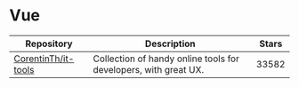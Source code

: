 # Vue

| Repository                                                    | Description                                                     | Stars |
| ------------------------------------------------------------- | --------------------------------------------------------------- | ----- |
| [CorentinTh/it-tools](https://github.com/CorentinTh/it-tools) | Collection of handy online tools for developers, with great UX. | 33582 |
